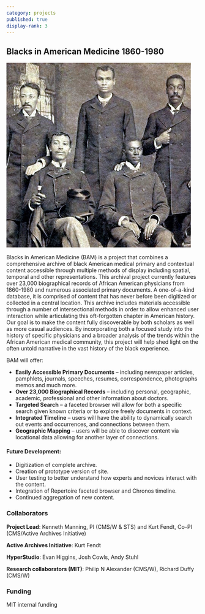 ```yaml
---
category: projects
published: true
display-rank: 3
---
```

## Blacks in American Medicine 1860-1980

![Leonard Medical School graduating class of 1889](/assets/images/leonard-med-school.jpg)

Blacks in American Medicine (BAM) is a project that combines a comprehensive archive of black American medical primary and contextual content accessible through multiple methods of display including spatial, temporal and other representations. This archival project currently features over 23,000 biographical records of African American physicians from 1860-1980 and numerous associated primary documents. A one-of-a-kind database, it is comprised of content that has never before been digitized or collected in a central location. This archive includes materials accessible through a number of intersectional methods in order to allow enhanced user interaction while articulating this oft-forgotten chapter in American history. Our goal is to make the content fully discoverable by both scholars as well as more casual audiences. By incorporating both a focused study into the history of specific physicians and a broader analysis of the trends within the African American medical community, this project will help shed light on the often untold narrative in the vast history of the black experience.

<!--more-->

BAM will offer:

- **Easily Accessible Primary Documents** – including newspaper articles, pamphlets, journals, speeches, resumes, correspondence, photographs memos and much more.
- **Over 23,000 Biographical Records** – including personal, geographic, academic, professional and other information about doctors.
- **Targeted Search** – a faceted browser will allow for both a specific search given known criteria or to explore freely documents in context.
- **Integrated Timeline** – users will have the ability to dynamically search out events and occurrences, and connections between them.
- **Geographic Mapping** – users will be able to discover content via locational data allowing for another layer of connections.


#### Future Development:
- Digitization of complete archive.
- Creation of prototype version of site.
- User testing to better understand how experts and novices interact with the content.
- Integration of Repertoire faceted browser and Chronos timeline.
- Continued aggregation of new content.


### Collaborators
**Project Lead**: Kenneth Manning, PI (CMS/W & STS) and Kurt Fendt, Co-PI (CMS/Active Archives Initiative)

**Active Archives Initiative**: Kurt Fendt

**HyperStudio**: Evan Higgins, Josh Cowls, Andy Stuhl

**Research collaborators (MIT)**: Philip N Alexander (CMS/W), Richard Duffy (CMS/W)

### Funding

MIT internal funding
